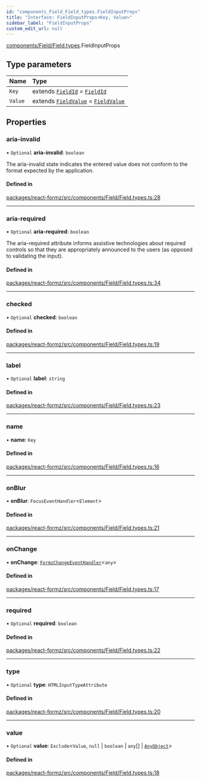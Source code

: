 ```yaml
---
id: "components_Field_Field_types.FieldInputProps"
title: "Interface: FieldInputProps<Key, Value>"
sidebar_label: "FieldInputProps"
custom_edit_url: null
---
```


[components/Field/Field.types](../modules/components_Field_Field_types.md).FieldInputProps

## Type parameters

| Name | Type |
| :------ | :------ |
| `Key` | extends [`FieldId`](../modules/types_field.md#fieldid) = [`FieldId`](../modules/types_field.md#fieldid) |
| `Value` | extends [`FieldValue`](../modules/types_field.md#fieldvalue) = [`FieldValue`](../modules/types_field.md#fieldvalue) |

## Properties

### aria-invalid

• `Optional` **aria-invalid**: `boolean`

The aria-invalid state indicates the entered value
does not conform to the format expected by the application.

#### Defined in

[packages/react-formz/src/components/Field/Field.types.ts:28](https://github.com/ZerryStack/react-formz/blob/main/packages/react-formz/src/components/Field/Field.types.ts#L28)

___

### aria-required

• `Optional` **aria-required**: `boolean`

The aria-required attribute informs assistive technologies about
required controls so that they are appropriately announced to the
users (as opposed to validating the input).

#### Defined in

[packages/react-formz/src/components/Field/Field.types.ts:34](https://github.com/ZerryStack/react-formz/blob/main/packages/react-formz/src/components/Field/Field.types.ts#L34)

___

### checked

• `Optional` **checked**: `boolean`

#### Defined in

[packages/react-formz/src/components/Field/Field.types.ts:19](https://github.com/ZerryStack/react-formz/blob/main/packages/react-formz/src/components/Field/Field.types.ts#L19)

___

### label

• `Optional` **label**: `string`

#### Defined in

[packages/react-formz/src/components/Field/Field.types.ts:23](https://github.com/ZerryStack/react-formz/blob/main/packages/react-formz/src/components/Field/Field.types.ts#L23)

___

### name

• **name**: `Key`

#### Defined in

[packages/react-formz/src/components/Field/Field.types.ts:16](https://github.com/ZerryStack/react-formz/blob/main/packages/react-formz/src/components/Field/Field.types.ts#L16)

___

### onBlur

• **onBlur**: `FocusEventHandler`<`Element`\>

#### Defined in

[packages/react-formz/src/components/Field/Field.types.ts:21](https://github.com/ZerryStack/react-formz/blob/main/packages/react-formz/src/components/Field/Field.types.ts#L21)

___

### onChange

• **onChange**: [`FormzChangeEventHandler`](../modules/types_events.md#formzchangeeventhandler)<`any`\>

#### Defined in

[packages/react-formz/src/components/Field/Field.types.ts:17](https://github.com/ZerryStack/react-formz/blob/main/packages/react-formz/src/components/Field/Field.types.ts#L17)

___

### required

• `Optional` **required**: `boolean`

#### Defined in

[packages/react-formz/src/components/Field/Field.types.ts:22](https://github.com/ZerryStack/react-formz/blob/main/packages/react-formz/src/components/Field/Field.types.ts#L22)

___

### type

• `Optional` **type**: `HTMLInputTypeAttribute`

#### Defined in

[packages/react-formz/src/components/Field/Field.types.ts:20](https://github.com/ZerryStack/react-formz/blob/main/packages/react-formz/src/components/Field/Field.types.ts#L20)

___

### value

• `Optional` **value**: `Exclude`<`Value`, ``null`` \| `boolean` \| `any`[] \| [`AnyObject`](../modules/types_common.md#anyobject)\>

#### Defined in

[packages/react-formz/src/components/Field/Field.types.ts:18](https://github.com/ZerryStack/react-formz/blob/main/packages/react-formz/src/components/Field/Field.types.ts#L18)
